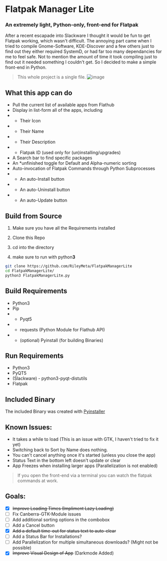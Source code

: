# Flatpak Manager Lite
### An extremely light, Python-only, front-end for Flatpak
After a recent escapade into Slackware I thought it would be fun to get Flatpak working, which wasn't difficult. The annoying part came when I tried to compile Gnome-Software, KDE-Discover and a few others just to find out they either required SystemD, or had far too many dependancies for me to feel safe. Not to mention the amount of time it took compiling just to find out it needed something I couldn't get. So I decided to make a simple front-end in Python. 

> This whole project is a single file. 
![image](https://github.com/RileyMeta/FlatpakManagerLite/assets/32332593/6f68b8e1-0f9b-4cb8-8bba-a754f43144fe)


## What this app can do
- Pull the current list of available apps from Flathub
- Display in list-form all of the apps, including
- - Their Icon
- - Their Name
- - Their Description
- - Flatpak ID (used only for (un)installing/upgrades)
- A Search bar to find specific packages
- An *unfinished toggle for Default and Alpha-numeric sorting
- Auto-invocation of Flatpak Commands through Python Subprocesses
- - An auto-Install button
- - An auto-Uninstall button
- - An auto-Update button

## Build from Source

1. Make sure you have all the Requirements installed

1. Clone this Repo

1. cd into the directory 

1. make sure to run with python**3** 

```bash
git clone https://github.com/RileyMeta/FlatpakManagerLite
cd FlatpakManagerLite/
python3 FlatpakManagerLite.py
```

## Build Requirements
- Python3
- Pip
- - Pyqt5
- - requests (Python Module for Flathub API)
- - (optional) Pyinstall (for building Binaries)

## Run Requirements
- Python3
- PyQT5
- (Slackware) - python3-pyqt-distutils
- Flatpak

## Included Binary
The included Binary was created with [Pyinstaller](https://pyinstaller.org/en/stable/)

## Known Issues: 
- It takes a while to load (This is an issue with GTK, I haven't tried to fix it yet)
- Switching back to Sort by Name does nothing.
- You can't cancel anything once it's started (unless you close the app)
- Status Text in the bottom left doesn't update or clear
- App Freezes when installing larger apps (Parallelization is not enabled)

> If you open the front-end via a terminal you can watch the flatpak commands at work. 

## Goals: 
- [x] ~~Improve Loading Times (Impliment Lazy Loading)~~
- [ ] Fix Canberra-GTK-Module issues
- [ ] Add additional sorting options in the combobox
- [ ] Add a Cancel button
- [x] ~~Add a default time-out for status text to auto-clear~~
- [ ] Add a Status Bar for Installations?
- [ ] Add Parallelization for multiple simultaneous downloads? (Might not be possible)
- [x] ~~Improve Visual Design of App~~ (Darkmode Added)
